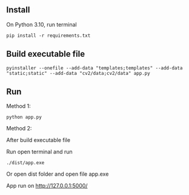 ## Install
On Python 3.10, run terminal
```
pip install -r requirements.txt
```

## Build executable file
```
pyinstaller --onefile --add-data "templates;templates" --add-data "static;static" --add-data "cv2/data;cv2/data" app.py
```
## Run
Method 1:

```
python app.py
```
Method 2:

After build executable file

Run open terminal and run 
```
./dist/app.exe
```

Or open dist folder and open file app.exe

App run on http://127.0.0.1:5000/
